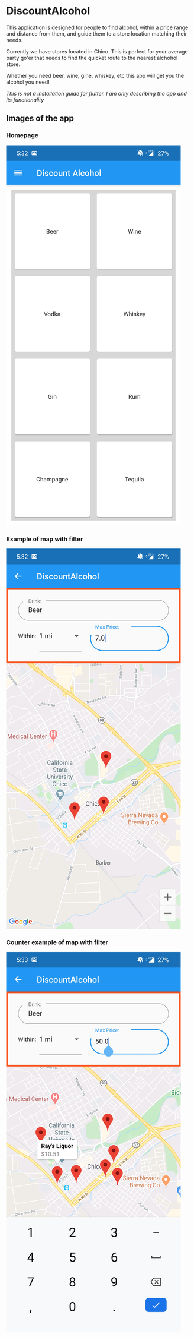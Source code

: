 # DiscountAlcohol

This application is designed for people to find alcohol, within a price range and distance from them, and guide them to a store location matching their needs.

Currently we have stores located in Chico. This is perfect for your average party go'er that needs to find the quicket route to the nearest alchohol store.

Whether you need beer, wine, gine, whiskey, etc this app will get you the alcohol you need!

*This is not a installation guide for flutter. I am only describing the app and its functionality*


## Images of the app



### Homepage

![test](https://github.com/AustinPope/DiscountAlcohol/blob/master/Images/homepage.jpg)



### Example of map with filter

![test](https://github.com/AustinPope/DiscountAlcohol/blob/master/Images/smallrad.jpg)



### Counter example of map with filter

![test](https://github.com/AustinPope/DiscountAlcohol/blob/master/Images/bigrad.jpg)
